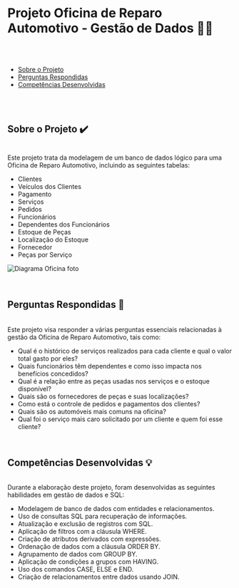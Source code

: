 <a id='ancora'></a>

# Projeto Oficina de Reparo Automotivo - Gestão de Dados 🚗🔧
<br><br>

- [Sobre o Projeto](#ancora1) <br>
- [Perguntas Respondidas](#ancora2) <br>
- [Competências Desenvolvidas](#ancora3)

<br><br>

<a id="ancora1"></a>

## Sobre o Projeto ✔️
<br>
Este projeto trata da modelagem de um banco de dados lógico para uma Oficina de Reparo Automotivo, incluindo as seguintes tabelas:

* Clientes
* Veículos dos Clientes
* Pagamento
* Serviços
* Pedidos
* Funcionários
* Dependentes dos Funcionários
* Estoque de Peças
* Localização do Estoque
* Fornecedor
* Peças por Serviço

![Diagrama Oficina foto](https://github.com/GabrielVila/Project_mechanicShop/assets/106407096/e336b81e-0c59-42d2-bc0a-cca92b615bc4)

<br>
<a id="ancora2"></a>

## Perguntas Respondidas 📝
<br>
Este projeto visa responder a várias perguntas essenciais relacionadas à gestão da Oficina de Reparo Automotivo, tais como:

* Qual é o histórico de serviços realizados para cada cliente e qual o valor total gasto por eles?
* Quais funcionários têm dependentes e como isso impacta nos benefícios concedidos?
* Qual é a relação entre as peças usadas nos serviços e o estoque disponível?
* Quais são os fornecedores de peças e suas localizações?
* Como está o controle de pedidos e pagamentos dos clientes?
* Quais são os automóveis mais comuns na oficina?
* Qual foi o serviço mais caro solicitado por um cliente e quem foi esse cliente?
<br>

<a id="ancora3"></a>

## Competências Desenvolvidas 💡
<br>
Durante a elaboração deste projeto, foram desenvolvidas as seguintes habilidades em gestão de dados e SQL:

* Modelagem de banco de dados com entidades e relacionamentos.
* Uso de consultas SQL para recuperação de informações.
* Atualização e exclusão de registros com SQL.
* Aplicação de filtros com a cláusula WHERE.
* Criação de atributos derivados com expressões.
* Ordenação de dados com a cláusula ORDER BY.
* Agrupamento de dados com GROUP BY.
* Aplicação de condições a grupos com HAVING.
* Uso dos comandos CASE, ELSE e END.
* Criação de relacionamentos entre dados usando JOIN.

<br>
